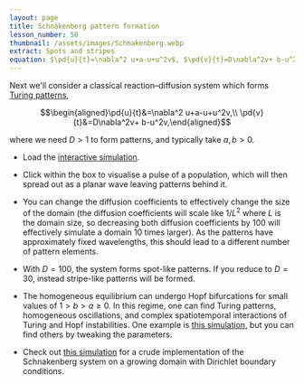 ```yaml
---
layout: page
title: Schnakenberg pattern formation
lesson_number: 50
thumbnail: /assets/images/Schnakenberg.webp
extract: Spots and stripes
equation: $\pd{u}{t}=\nabla^2 u+a-u+u^2v$, $\pd{v}{t}=D\nabla^2v+ b-u^2v$
---
```

Next we'll consider a classical reaction–diffusion system which forms [Turing patterns](https://en.wikipedia.org/wiki/Turing_pattern),

$$\begin{aligned}\pd{u}{t}&=\nabla^2 u+a-u+u^2v,\\ \pd{v}{t}&=D\nabla^2v+ b-u^2v,\end{aligned}$$

where we need $D>1$ to form patterns, and typically take $a,b>0$.

* Load the [interactive simulation](/sim/?preset=Schnakenberg). 

* Click within the box to visualise a pulse of a population, which will then spread out as a planar wave leaving patterns behind it. 

* You can change the diffusion coefficients to effectively change the size of the domain (the diffusion coefficients will scale like $1/L^2$ where $L$ is the domain size, so decreasing both diffusion coefficients by $100$ will effectively simulate a domain $10$ times larger). As the patterns have approximately fixed wavelengths, this should lead to a different number of pattern elements.

* With $D=100$, the system forms spot-like patterns. If you reduce to $D=30$, instead stripe-like patterns will be formed. 

* The homogeneous equilibrium can undergo Hopf bifurcations for small values of $1 > b > a \geq 0$. In this regime, one can find Turing patterns, homogeneous oscillations, and complex spatiotemporal interactions of Turing and Hopf instabilities. One example is [this simulation](/sim/?preset=SchnakenbergHopf), but you can find others by tweaking the parameters.

* Check out [this simulation](/sim/?preset=SchnakenbergGrowingDisk) for a crude implementation of the Schnakenberg system on a growing domain with Dirichlet boundary conditions.
